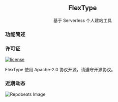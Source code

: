 <h2 align="center"><b>FlexType</b></h2>

<p align="center">基于 Serverless 个人建站工具</p>

### 功能简述

### 许可证

[![license](https://img.shields.io/github/license/aiokr/flextype.svg?style=flat-square)](https://github.comaiokr/flextype/blob/master/LICENSE)

FlexType 使用 Apache-2.0 协议开源，请遵守开源协议。

### 近期动态

![Repobeats Image](https://repobeats.axiom.co/api/embed/0966fc4f37f8926a753f155dfc72c67ef3eaa24e.svg 'Repobeats analytics image')
